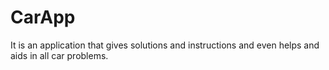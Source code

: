 # CarApp
It is an application that gives solutions and instructions and even helps and aids in all car problems.
